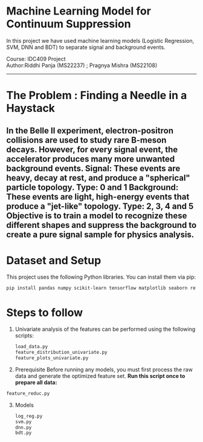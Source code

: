 # Machine Learning Model for Continuum Suppression
In this project we have used machine learning models (Logistic Regression, SVM, DNN and BDT) to separate signal and background events.

Course: IDC409 Project  
Author:Riddhi Panja (MS22237) ; Pragnya Mishra (MS22108)

---
# The Problem : Finding a Needle in a Haystack
In the Belle II experiment, electron-positron collisions are used to study rare B-meson decays. However, for every signal event, the accelerator produces many more unwanted background events.
Signal: These events are heavy, decay at rest, and produce a **"spherical"** particle topology. Type: 0 and 1
Background: These events are light, high-energy events that produce a **"jet-like"** topology. Type: 2, 3, 4 and 5
Objective is to train a model to recognize these different shapes and **suppress the background** to create a pure signal sample for physics analysis.
---

# Dataset and Setup
This project uses the following Python libraries. You can install them via pip:

```bash
pip install pandas numpy scikit-learn tensorflow matplotlib seaborn re lightgbm
```

# Steps to follow
1) Univariate analysis of the features can be performed using the following scripts:
   ```bash
   load_data.py
   feature_distribution_univariate.py
   feature_plots_univariate.py
   ```
2) Prerequisite
Before running any models, you must first process the raw data and generate the optimized feature set.
**Run this script once to prepare all data:**
```bash
feature_reduc.py
```
3) Models
   ```bash
   log_reg.py
   svm.py
   dnn.py
   bdt.py
   ``` 
